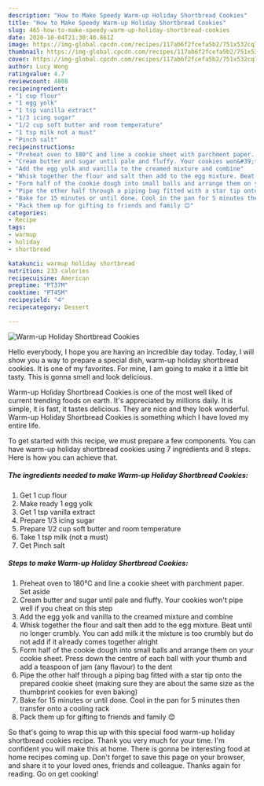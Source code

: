 ```yaml
---
description: "How to Make Speedy Warm-up Holiday Shortbread Cookies"
title: "How to Make Speedy Warm-up Holiday Shortbread Cookies"
slug: 465-how-to-make-speedy-warm-up-holiday-shortbread-cookies
date: 2020-10-04T21:30:40.861Z
image: https://img-global.cpcdn.com/recipes/117ab6f2fcefa5b2/751x532cq70/warm-up-holiday-shortbread-cookies-recipe-main-photo.jpg
thumbnail: https://img-global.cpcdn.com/recipes/117ab6f2fcefa5b2/751x532cq70/warm-up-holiday-shortbread-cookies-recipe-main-photo.jpg
cover: https://img-global.cpcdn.com/recipes/117ab6f2fcefa5b2/751x532cq70/warm-up-holiday-shortbread-cookies-recipe-main-photo.jpg
author: Lucy Wong
ratingvalue: 4.7
reviewcount: 4808
recipeingredient:
- "1 cup flour"
- "1 egg yolk"
- "1 tsp vanilla extract"
- "1/3 icing sugar"
- "1/2 cup soft butter and room temperature"
- "1 tsp milk not a must"
- "Pinch salt"
recipeinstructions:
- "Preheat oven to 180°C and line a cookie sheet with parchment paper. Set aside"
- "Cream butter and sugar until pale and fluffy. Your cookies won&#39;t pipe well if you cheat on this step"
- "Add the egg yolk and vanilla to the creamed mixture and combine"
- "Whisk together the flour and salt then add to the egg mixture. Beat until no longer crumbly. You can add milk it the mixture is too crumbly but do not add if it already comes together alright"
- "Form half of the cookie dough into small balls and arrange them on your cookie sheet. Press down the centre of each ball with your thumb and add a teaspoon of jam (any flavour) to the dent"
- "Pipe the other half through a piping bag fitted with a star tip onto the prepared cookie sheet (making sure they are about the same size as the thumbprint cookies for even baking)"
- "Bake for 15 minutes or until done. Cool in the pan for 5 minutes then transfer onto a cooling rack"
- "Pack them up for gifting to friends and family 😊"
categories:
- Recipe
tags:
- warmup
- holiday
- shortbread

katakunci: warmup holiday shortbread 
nutrition: 233 calories
recipecuisine: American
preptime: "PT37M"
cooktime: "PT45M"
recipeyield: "4"
recipecategory: Dessert

---
```



![Warm-up Holiday Shortbread Cookies](https://img-global.cpcdn.com/recipes/117ab6f2fcefa5b2/751x532cq70/warm-up-holiday-shortbread-cookies-recipe-main-photo.jpg)

Hello everybody, I hope you are having an incredible day today. Today, I will show you a way to prepare a special dish, warm-up holiday shortbread cookies. It is one of my favorites. For mine, I am going to make it a little bit tasty. This is gonna smell and look delicious.



Warm-up Holiday Shortbread Cookies is one of the most well liked of current trending foods on earth. It's appreciated by millions daily. It is simple, it is fast, it tastes delicious. They are nice and they look wonderful. Warm-up Holiday Shortbread Cookies is something which I have loved my entire life.


To get started with this recipe, we must prepare a few components. You can have warm-up holiday shortbread cookies using 7 ingredients and 8 steps. Here is how you can achieve that.

<!--inarticleads1-->

##### The ingredients needed to make Warm-up Holiday Shortbread Cookies:

1. Get 1 cup flour
1. Make ready 1 egg yolk
1. Get 1 tsp vanilla extract
1. Prepare 1/3 icing sugar
1. Prepare 1/2 cup soft butter and room temperature
1. Take 1 tsp milk (not a must)
1. Get Pinch salt




<!--inarticleads2-->

##### Steps to make Warm-up Holiday Shortbread Cookies:

1. Preheat oven to 180°C and line a cookie sheet with parchment paper. Set aside
1. Cream butter and sugar until pale and fluffy. Your cookies won&#39;t pipe well if you cheat on this step
1. Add the egg yolk and vanilla to the creamed mixture and combine
1. Whisk together the flour and salt then add to the egg mixture. Beat until no longer crumbly. You can add milk it the mixture is too crumbly but do not add if it already comes together alright
1. Form half of the cookie dough into small balls and arrange them on your cookie sheet. Press down the centre of each ball with your thumb and add a teaspoon of jam (any flavour) to the dent
1. Pipe the other half through a piping bag fitted with a star tip onto the prepared cookie sheet (making sure they are about the same size as the thumbprint cookies for even baking)
1. Bake for 15 minutes or until done. Cool in the pan for 5 minutes then transfer onto a cooling rack
1. Pack them up for gifting to friends and family 😊




So that's going to wrap this up with this special food warm-up holiday shortbread cookies recipe. Thank you very much for your time. I'm confident you will make this at home. There is gonna be interesting food at home recipes coming up. Don't forget to save this page on your browser, and share it to your loved ones, friends and colleague. Thanks again for reading. Go on get cooking!
